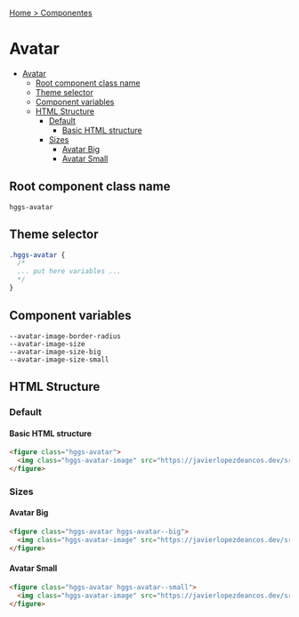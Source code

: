 [Home ](../../../Readme.md)
[ > Componentes ](../../../Readme.md#components)

# Avatar

- [Avatar](#avatar)
  - [Root component class name](#root-component-class-name)
  - [Theme selector](#theme-selector)
  - [Component variables](#component-variables)
  - [HTML Structure](#html-structure)
    - [Default](#default)
      - [Basic HTML structure](#basic-html-structure)
    - [Sizes](#sizes)
      - [Avatar Big](#avatar-big)
      - [Avatar Small](#avatar-small)

## Root component class name

`hggs-avatar`

## Theme selector

```css
.hggs-avatar {
  /*
  ... put here variables ...
  */
}
```

## Component variables

```
--avatar-image-border-radius
--avatar-image-size
--avatar-image-size-big
--avatar-image-size-small
```

## HTML Structure

### Default

#### Basic HTML structure

```html
<figure class="hggs-avatar">
  <img class="hggs-avatar-image" src="https://javierlopezdeancos.dev/src/images/me.png" alt="avatar higgsboson example" />
</figure>
```

### Sizes

#### Avatar Big

```html
<figure class="hggs-avatar hggs-avatar--big">
  <img class="hggs-avatar-image" src="https://javierlopezdeancos.dev/src/images/me.png" alt="avatar higgsboson example" />
</figure>
```

#### Avatar Small

```html
<figure class="hggs-avatar hggs-avatar--small">
  <img class="hggs-avatar-image" src="https://javierlopezdeancos.dev/src/images/me.png" alt="avatar higgsboson example" />
</figure>
```
